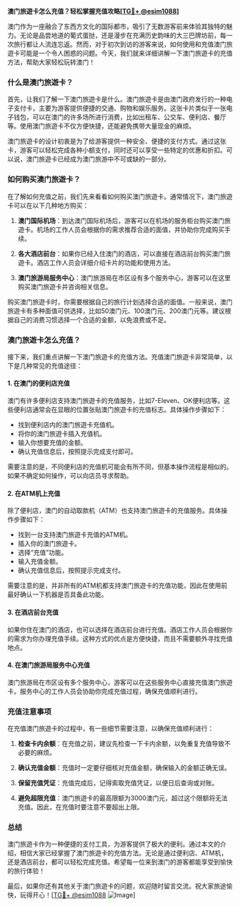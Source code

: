 **澳门旅遊卡怎么充值？轻松掌握充值攻略[[TG💪+ @esim1088](https://t.me/s/esim1088)]**

澳门作为一座融合了东西方文化的国际都市，吸引了无数游客前来体验其独特的魅力。无论是品尝地道的葡式蛋挞，还是漫步在充满历史韵味的大三巴牌坊前，每一次旅行都让人流连忘返。然而，对于初次到访的游客来说，如何使用和充值澳门旅遊卡可能是一个令人困惑的问题。今天，我们就来详细讲解一下澳门旅遊卡的充值方法，帮助大家轻松玩转澳门！

### 什么是澳门旅遊卡？

首先，让我们了解一下澳门旅遊卡是什么。澳门旅遊卡是由澳门政府发行的一种电子支付卡，主要为游客提供便捷的交通、购物和娱乐服务。这张卡片类似于一张电子钱包，可以在澳门的许多场所进行消费，比如出租车、公交车、便利店、餐厅等。使用澳门旅遊卡不仅方便快捷，还能避免携带大量现金的麻烦。

澳门旅遊卡的设计初衷是为了给游客提供一种安全、便捷的支付方式。通过这张卡，游客可以轻松完成各种小额支付，同时还可以享受一些特定的优惠和折扣。可以说，澳门旅遊卡已经成为澳门旅游中不可或缺的一部分。

### 如何购买澳门旅遊卡？

在了解如何充值之前，我们先来看看如何购买澳门旅遊卡。通常情况下，澳门旅遊卡可以在以下几种地方购买：

1. **澳门国际机场**：到达澳门国际机场后，游客可以在机场的服务柜台购买澳门旅遊卡。机场的工作人员会根据你的需求推荐合适的面值，并协助你完成购买手续。
   
2. **各大酒店前台**：如果你已经入住澳门的酒店，可以直接在酒店前台购买澳门旅遊卡。酒店工作人员会详细介绍卡片的功能和使用方法。

3. **澳门旅游局服务中心**：澳门旅游局在市区设有多个服务中心，游客可以在这里购买澳门旅遊卡并咨询相关信息。

购买澳门旅遊卡时，你需要根据自己的旅行计划选择合适的面值。一般来说，澳门旅遊卡有多种面值可供选择，比如50澳门元、100澳门元、200澳门元等。建议根据自己的消费习惯选择一个合适的金额，以免浪费或不足。

### 澳门旅遊卡怎么充值？

接下来，我们重点讲解一下澳门旅遊卡的充值方法。充值澳门旅遊卡非常简单，以下是几种常见的充值途径：

#### 1. 在澳门的便利店充值

澳门有许多便利店支持澳门旅遊卡的充值服务，比如7-Eleven、OK便利店等。这些便利店通常会在显眼的位置张贴澳门旅遊卡的充值标志。具体操作步骤如下：

- 找到便利店内的澳门旅遊卡充值机。
- 将你的澳门旅遊卡插入充值机。
- 输入你想要充值的金额。
- 确认充值信息后，按照提示完成支付即可。

需要注意的是，不同便利店的充值机可能会有所不同，但基本操作流程是相似的。如果不确定如何操作，可以向店员寻求帮助。

#### 2. 在ATM机上充值

除了便利店，澳门的自动取款机（ATM）也支持澳门旅遊卡的充值服务。具体操作步骤如下：

- 找到一台支持澳门旅遊卡充值的ATM机。
- 插入你的澳门旅遊卡。
- 选择“充值”功能。
- 输入充值金额。
- 确认充值信息后，按照提示完成支付。

需要注意的是，并非所有的ATM机都支持澳门旅遊卡的充值功能，因此在使用前最好确认一下机器是否具备此功能。

#### 3. 在酒店前台充值

如果你住在澳门的酒店，也可以选择在酒店前台进行充值。酒店工作人员会根据你的需求为你办理充值手续。这种方式的优点是方便快捷，而且不需要额外寻找充值地点。

#### 4. 在澳门旅游局服务中心充值

澳门旅游局在市区设有多个服务中心，游客可以在这些服务中心直接充值澳门旅遊卡。服务中心的工作人员会协助你完成充值过程，确保充值顺利进行。

### 充值注意事项

在充值澳门旅遊卡的过程中，有一些细节需要注意，以确保充值顺利进行：

1. **检查卡内余额**：在充值之前，建议先检查一下卡内余额，以免重复充值导致不必要的麻烦。
   
2. **确认充值金额**：充值时一定要仔细核对充值金额，确保输入的金额正确无误。

3. **保留充值凭证**：充值完成后，记得索取充值凭证，以便日后查询或对账。

4. **避免超限充值**：澳门旅遊卡的最高限额为3000澳门元，超过这个限额将无法充值。因此，在充值时要注意不要超出上限。

### 总结

澳门旅遊卡作为一种便捷的支付工具，为游客提供了极大的便利。通过本文的介绍，相信大家已经掌握了澳门旅遊卡的充值方法。无论是通过便利店、ATM机，还是酒店前台，都可以轻松完成充值。希望每一位来到澳门的游客都能享受到愉快的旅行体验！

最后，如果你还有其他关于澳门旅遊卡的问题，欢迎随时留言交流。祝大家旅途愉快，玩得开心！[[TG💪+ @esim1088](https://t.me/s/esim1088) ![Image](https://i.postimg.cc/4NQfJmqS/Snipaste-2025-05-13-00-14-12.png)]